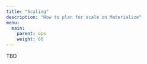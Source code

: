```yaml
---
title: "Scaling"
description: "How to plan for scale on Materialize"
menu:
  main:
    parent: ops
    weight: 60
---
```


TBD
